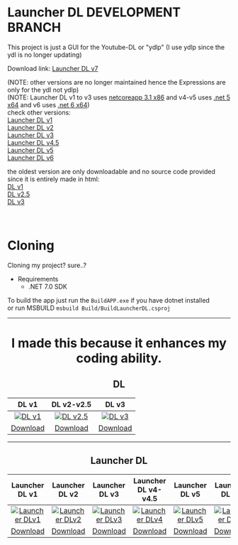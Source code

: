 # Launcher DL DEVELOPMENT BRANCH
This project is just a GUI for the Youtube-DL or "ydlp" (I use ydlp since the ydl is no longer updating)

Download link: [Launcher DL v7](https://github.com/IchimakiKasura/Launcher-DL-3/releases)

(NOTE: other versions are no longer maintained hence the Expressions are only for the ydl not ydlp)<br>
(NOTE: Launcher DL v1 to v3 uses <a href="https://dotnet.microsoft.com/en-us/download/dotnet/3.1/runtime?cid=getdotnetcore">netcoreapp 3.1 x86</a> and v4-v5 uses <a href="https://dotnet.microsoft.com/en-us/download/dotnet/5.0/runtime?cid=getdotnetcore">.net 5 x64</a> and v6 uses <a href="https://dotnet.microsoft.com/en-us/download/dotnet/6.0/runtime?cid=getdotnetcore">.net 6 x64</a>)<br>
check other versions:<br>
[Launcher DL v1](https://github.com/IchimakiKasura/Launcher-DL-3#launcher-dl)<br>
[Launcher DL v2](https://github.com/IchimakiKasura/Launcher-DL-3#launcher-dl)<br>
[Launcher DL v3](https://github.com/IchimakiKasura/Launcher-DL-3#launcher-dl)<br>
[Launcher DL v4.5](https://github.com/IchimakiKasura/Launcher-DL-3#launcher-dl)<br>
[Launcher DL v5](https://github.com/IchimakiKasura/Launcher-DL-3#launcher-dl "NOTE: ver5 might be unstable or not work at all")<br>
[Launcher DL v6](https://github.com/IchimakiKasura/Launcher-DL-3#launcher-dl)<br>


the oldest version are only downloadable and no source code provided since
it is entirely made in html:<br>
[DL v1](https://github.com/IchimakiKasura/Launcher-DL-3#dl)<br>
[DL v2.5](https://github.com/IchimakiKasura/Launcher-DL-3#dl)<br>
[DL v3](https://github.com/IchimakiKasura/Launcher-DL-3#dl)<br>
<br>
<br>

# Cloning
Cloning my project? sure..?
- Requirements
  - .NET 7.0 SDK

To build the app just run the `BuildAPP.exe` if you have dotnet installed<br>
or run MSBUILD `msbuild Build/BuildLauncherDL.csproj`

---

<center>
<h1>I made this because it enhances my coding ability.</h1>

## DL
| DL v1 | DL v2-v2.5 | DL v3 |
|:-----:|:-----:|:-----:|
|<a href="https://user-images.githubusercontent.com/80595346/162974140-a9a73ae7-e29a-4d93-9121-1b3857803adf.png"><img title="Click the picture" src="https://user-images.githubusercontent.com/80595346/162974140-a9a73ae7-e29a-4d93-9121-1b3857803adf.png" alt="DL v1"></a>|<a href="https://user-images.githubusercontent.com/80595346/162974433-658a0da0-26db-4fc3-a144-bf998f7ed4fd.png"><img title="Click the picture" src="https://user-images.githubusercontent.com/80595346/162974433-658a0da0-26db-4fc3-a144-bf998f7ed4fd.png" alt="DL v2.5"></a>|<a href="https://user-images.githubusercontent.com/80595346/162974599-76677e4d-bd02-4c69-931f-15121db63655.png"><img title="Click the picture" src="https://user-images.githubusercontent.com/80595346/162974599-76677e4d-bd02-4c69-931f-15121db63655.png" alt="DL v3"></a>|
|<a href="https://www.mediafire.com/file/jnxbbi02zr86ey7/DL_buildver1.rar/file" title="Download DL v1">Download</a>|<a href="https://www.mediafire.com/file/ai894ge50rfna1q/DL_buildver2.5.rar/file" title="Download DL v2">Download</a>|<a href="https://www.mediafire.com/file/txwtzp3j17ae2hc/DL_buildver3.0.rar/file" title="Download DL v3">Download</a>|
---
## Launcher DL
| Launcher DL v1 | Launcher DL v2 | Launcher DL v3 | Launcher DL v4-v4.5 | Launcher DL v5 | Launcher DL v6 | Launcher DL v7 |
|:-----:|:-----:|:-----:|:-----:|:-----:|:-----:|:-----:|
|<a href="https://user-images.githubusercontent.com/80595346/162969989-8d1b767c-5fa1-48a2-a7e3-b6c322c788e2.png"><img title="Click the picture" src="https://user-images.githubusercontent.com/80595346/162969989-8d1b767c-5fa1-48a2-a7e3-b6c322c788e2.png" alt="Launcher DLv1"/></a>|<a href="https://user-images.githubusercontent.com/80595346/162970413-47e065a6-3a28-4170-bfb9-c02f92664c5e.png"><img title="Click the picture" src="https://user-images.githubusercontent.com/80595346/162970413-47e065a6-3a28-4170-bfb9-c02f92664c5e.png" alt="Launcher DLv2"/></a>|<a href="https://user-images.githubusercontent.com/80595346/162971484-b4586589-38ae-4fe3-ba20-5898a73bbdd2.png"><img title="Click the picture" src="https://user-images.githubusercontent.com/80595346/162971484-b4586589-38ae-4fe3-ba20-5898a73bbdd2.png" alt="Launcher DLv3"/></a>|<a href="https://user-images.githubusercontent.com/80595346/162971097-9920d7a8-fac5-49fe-a11f-a9d4f3a61c2e.png"><img title="Click the picture" src="https://user-images.githubusercontent.com/80595346/162971097-9920d7a8-fac5-49fe-a11f-a9d4f3a61c2e.png" alt="Launcher DLv4"/></a>|<a href="https://user-images.githubusercontent.com/80595346/153750314-d0404fea-f662-461d-a323-e03eeb7fc371.png"><img title="Click the picture" src="https://user-images.githubusercontent.com/80595346/153750314-d0404fea-f662-461d-a323-e03eeb7fc371.png" alt="Launcher DLv5"/></a>|<a href="https://user-images.githubusercontent.com/80595346/162972210-ce3be583-27c2-4bae-96eb-9f9f9a8fe925.png"><img title="Click the picture" src="https://user-images.githubusercontent.com/80595346/162972210-ce3be583-27c2-4bae-96eb-9f9f9a8fe925.png" alt="Launcher DLv6"/></a>|<a href="https://user-images.githubusercontent.com/80595346/227616056-19e5f4db-ffd5-40e5-8490-f39c4b58232b.png"><img title="Click the picture" src="https://user-images.githubusercontent.com/80595346/227616056-19e5f4db-ffd5-40e5-8490-f39c4b58232b.png" alt="Launcher DLv7"/></a>|
|<a href="https://www.mediafire.com/file/zwyov0ioe06fi6c/Launcher_DL_%2528build.ver1.0%2529.rar/file" title="Download Launcher DL v1">Download</a>|<a href="https://www.mediafire.com/file/kx8nke5vtp7790c/Launcher_DL_%2528build.ver2.0%2529.rar/file" title="Download Launcher DL v2">Download</a>|<a href="https://www.mediafire.com/file/j18mtqle1iu9xod/Launcher_DL_%2528build.ver3.0%2529.rar/file" title="Download Launcher DL v3">Download</a>|<a href="https://www.mediafire.com/file/i61ltyqaimihobu/Launcher_DL_%2528build.ver4.5%2529.rar/file" title="Download Launcher DL v4.5">Download</a>|<a href="https://www.mediafire.com/file/8v38vhm31uq7szk/Launcher_DL_%2528build.ver5.0%2529.rar/file" title="Download Launcher DL v5">Download</a>|<a href="https://github.com/IchimakiKasura/Launcher-DL-3/releases/tag/v6.5" title="Download Launcher DL v6">Download</a>|<a href="https://github.com/IchimakiKasura/Launcher-DL-3/releases" title="Download Launcher DL v7">Download</a>|
